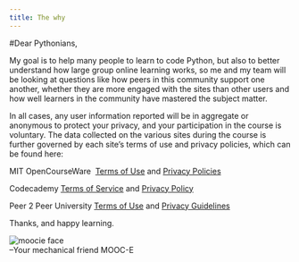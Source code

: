 ```yaml
---
title: The why
---
```

#Dear Pythonians,

My goal is to help many people to learn to code Python, but also to better understand how large group online learning works, so me and my team will be looking at questions like how peers in this community support one another, whether they are more engaged with the sites than other users and how well learners in the community have mastered the subject matter.

In all cases, any user information reported will be in aggregate or anonymous to protect your privacy, and your participation in the course is voluntary. The data collected on the various sites during the course is further governed by each site’s terms of use and privacy policies, which can be found here:

MIT OpenCourseWare  
[Terms of Use](http://ocw.mit.edu/terms/) and [Privacy Policies]( http://ocw.mit.edu/terms/)

Codecademy 
[Terms of Service]( http://www.codecademy.com/terms ) and
[Privacy Policy]( http://www.codecademy.com/policy ) 

Peer 2 Peer University 
[Terms of Use]( https://p2pu.org/en/pages/terms-of-use/ ) and [Privacy Guidelines](https://p2pu.org/en/pages/privacy/)

Thanks, and happy learning.

![moocie face]({{site.baseurl}}{{site.img}}moocie-mug.jpg)  
–Your mechanical friend MOOC-E